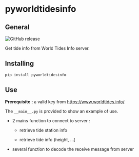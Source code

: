 # pyworldtidesinfo
## General
![GitHub release](https://img.shields.io/github/release/jugla/pyWolrdtidesinfo)

Get tide info from World Tides Info server.

## Installing
```
pip install pyworldtidesinfo
```

## Use
**Prerequisite** : a valid key from https://www.worldtides.info/

The `__main__.py` is provided to show an example of use.

- 2 mains function to connect to server :

  - retrieve tide station info

  - retrieve tide info (height, ...)

- several function to decode the receive message from server



